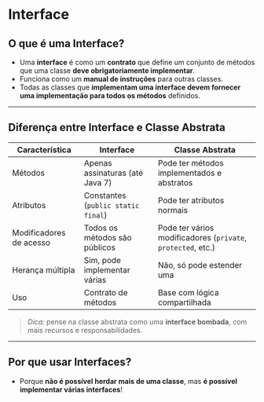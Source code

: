 # Interface

## O que é uma Interface?
- Uma **interface** é como um **contrato** que define um conjunto de métodos que uma classe **deve obrigatoriamente implementar**.
- Funciona como um **manual de instruções** para outras classes.
- Todas as classes que **implementam uma interface devem fornecer uma implementação para todos os métodos** definidos.

---

## Diferença entre Interface e Classe Abstrata

| Característica               |  Interface                              |  Classe Abstrata                       |
|-----------------------------|-------------------------------------------|------------------------------------------|
| Métodos                     | Apenas assinaturas (até Java 7)           | Pode ter métodos implementados e abstratos |
| Atributos                   | Constantes (`public static final`)        | Pode ter atributos normais               |
| Modificadores de acesso     | Todos os métodos são públicos             | Pode ter vários modificadores (`private`, `protected`, etc.) |
| Herança múltipla            | Sim, pode implementar várias            | Não, só pode estender uma             |
| Uso                         | Contrato de métodos                       | Base com lógica compartilhada            |

>  *Dica:* pense na classe abstrata como uma **interface bombada**, com mais recursos e responsabilidades.

---

##  Por que usar Interfaces?
- Porque **não é possível herdar mais de uma classe**, mas **é possível implementar várias interfaces**!
